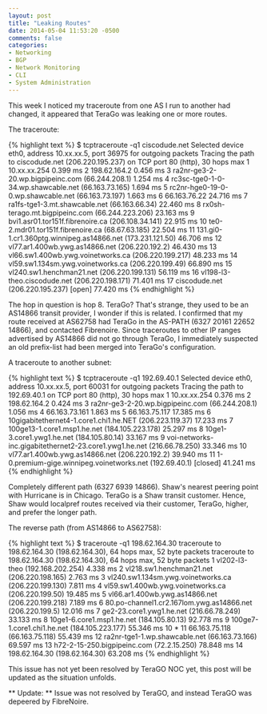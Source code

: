 ```yaml
---
layout: post
title: "Leaking Routes"
date: 2014-05-04 11:53:20 -0500
comments: false
categories:
- Networking
- BGP
- Network Monitoring
- CLI
- System Administration
---
```

This week I noticed my traceroute from one AS I run to another had changed, it appeared that TeraGo was leaking one or more routes.

The traceroute:

{% highlight text %}
$ tcptraceroute -q1 ciscodude.net
Selected device eth0, address 10.xx.xx.5, port 36975 for outgoing packets
Tracing the path to ciscodude.net (206.220.195.237) on TCP port 80 (http), 30 hops max
 1  10.xx.xx.254  0.399 ms
 2  198.62.164.2  0.456 ms
 3  ra2nr-ge3-2-20.wp.bigpipeinc.com (66.244.208.1)  1.254 ms
 4  rc3sc-tge0-1-0-34.wp.shawcable.net (66.163.73.165)  1.694 ms
 5  rc2nr-hge0-19-0-0.wp.shawcable.net (66.163.73.197)  1.663 ms
 6  66.163.76.22  24.716 ms
 7  ra1fs-tge1-3.mt.shawcable.net (66.163.66.34)  22.460 ms
 8  rx0sh-terago.mt.bigpipeinc.com (66.244.223.206)  23.163 ms
 9  bvi1.asr01.tor151f.fibrenoire.ca (206.108.34.141)  22.915 ms
10  te0-2.mdr01.tor151f.fibrenoire.ca (68.67.63.185)  22.504 ms
11  131.gi0-1.cr1.360ptg.winnipeg.as14866.net (173.231.121.50)  46.706 ms
12  vl77.ar1.400wb.ywg.as14866.net (206.220.192.2)  46.430 ms
13  vl66.sw1.400wb.ywg.voinetworks.ca (206.220.199.217)  48.233 ms
14  vl59.sw1.134sm.ywg.voinetworks.ca (206.220.199.49)  66.890 ms
15  vl240.sw1.henchman21.net (206.220.199.131)  56.119 ms
16  vl198-l3-theo.ciscodude.net (206.220.198.171)  71.401 ms
17  ciscodude.net (206.220.195.237) [open]  77.420 ms
{% endhighlight %}

The hop in question is hop 8. TeraGo? That's strange, they used to be an AS14866 transit provider, I wonder if this is related. I confirmed that my route received at AS62758 had TeraGo in the AS-PATH (6327 20161 22652 14866), and contacted Fibrenoire. Since traceroutes to other IP ranges advertised by AS14866 did not go through TeraGo, I immediately suspected an old prefix-list had been merged into TeraGo's configuration.

A traceroute to another subnet:

{% highlight text %}
$ tcptraceroute -q1 192.69.40.1
Selected device eth0, address 10.xx.xx.5, port 60031 for outgoing packets
Tracing the path to 192.69.40.1 on TCP port 80 (http), 30 hops max
 1  10.xx.xx.254  0.376 ms
 2  198.62.164.2  0.424 ms
 3  ra2nr-ge3-2-20.wp.bigpipeinc.com (66.244.208.1)  1.056 ms
 4  66.163.73.161  1.863 ms
 5  66.163.75.117  17.385 ms
 6  10gigabitethernet4-1.core1.chi1.he.NET (206.223.119.37)  17.233 ms
 7  100ge13-1.core1.msp1.he.net (184.105.223.178)  25.297 ms
 8  10ge1-3.core1.ywg1.he.net (184.105.80.14)  33.167 ms
 9  voi-networks-inc.gigabitethernet2-23.core1.ywg1.he.net (216.66.78.250)  33.346 ms
10  vl77.ar1.400wb.ywg.as14866.net (206.220.192.2)  39.940 ms
11  1-0.premium-gige.winnipeg.voinetworks.net (192.69.40.1) [closed]  41.241 ms
{% endhighlight %}

Completely different path (6327 6939 14866). Shaw's nearest peering point with Hurricane is in Chicago. TeraGo is a Shaw transit customer. Hence, Shaw would localpref routes received via their customer, TeraGo, higher, and prefer the longer path.

The reverse path (from AS14866 to AS62758):

{% highlight text %}
$ traceroute -q1 198.62.164.30
traceroute to 198.62.164.30 (198.62.164.30), 64 hops max, 52 byte packets
traceroute to 198.62.164.30 (198.62.164.30), 64 hops max, 52 byte packets
 1  vl202-l3-theo (192.168.202.254)  4.338 ms
 2  vl218.sw1.henchman21.net (206.220.198.165)  2.763 ms
 3  vl240.sw1.134sm.ywg.voinetworks.ca (206.220.199.130)  7.811 ms
 4  vl59.sw1.400wb.ywg.voinetworks.ca (206.220.199.50)  19.485 ms
 5  vl66.ar1.400wb.ywg.as14866.net (206.220.199.218)  7.189 ms
 6  80.po-channel1.cr2.167lom.ywg.as14866.net (206.220.199.5)  12.016 ms
 7  ge2-23.core1.ywg1.he.net (216.66.78.249)  33.133 ms
 8  10ge1-6.core1.msp1.he.net (184.105.80.13)  92.778 ms
 9  100ge7-1.core1.chi1.he.net (184.105.223.177)  55.346 ms
10  *
11  66.163.75.118 (66.163.75.118)  55.439 ms
12  ra2nr-tge1-1.wp.shawcable.net (66.163.73.166)  69.597 ms
13  h72-2-15-250.bigpipeinc.com (72.2.15.250)  78.848 ms
14  198.62.164.30 (198.62.164.30)  63.208 ms
{% endhighlight %}

This issue has not yet been resolved by TeraGO NOC yet, this post will be updated as the situation unfolds.

** Update: **
Issue was not resolved by TeraGO, and instead TeraGO was depeered by FibreNoire.
